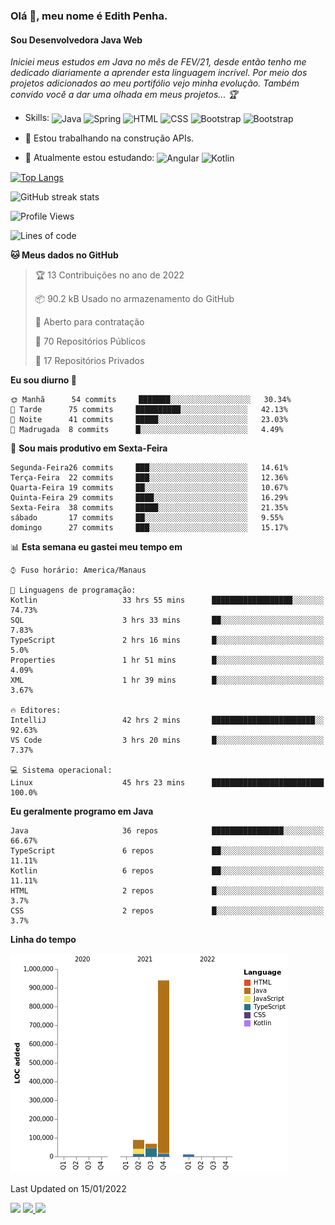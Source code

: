### Olá 👋, meu nome é Edith Penha.
#### Sou Desenvolvedora Java Web

*Iniciei meus estudos em Java no mês de FEV/21, desde então tenho me dedicado diariamente a aprender esta linguagem incrível. Por meio dos projetos adicionados ao meu portifólio vejo minha evolução.
Também convido você a dar uma olhada em meus projetos... :trophy:*

- Skills:
  <img align="center" alt="Java" height="40" width="40" src="https://cdn.jsdelivr.net/gh/devicons/devicon/icons/java/java-original.svg">
  <img align="center" alt="Spring" height="40" width="40" src="https://cdn.jsdelivr.net/gh/devicons/devicon/icons/spring/spring-original-wordmark.svg">
  <img align="center" alt="HTML" height="40" width="40" src="https://cdn.jsdelivr.net/gh/devicons/devicon/icons/html5/html5-original.svg">
  <img align="center" alt="CSS" height="40" width="40" src="https://cdn.jsdelivr.net/gh/devicons/devicon/icons/css3/css3-original.svg">
  <img align="center" alt="Bootstrap" height="40" width="40" src="https://cdn.jsdelivr.net/gh/devicons/devicon/icons/bootstrap/bootstrap-plain.svg">
  <img align="center" alt="Bootstrap" height="40" width="40" src="https://cdn.jsdelivr.net/gh/devicons/devicon/icons/figma/figma-original.svg">


- 🔭 Estou trabalhando na construção APIs. 
- 🌱 Atualmente estou estudando:
  <img align="center" alt="Angular" height="40" width="40" src="https://cdn.jsdelivr.net/gh/devicons/devicon/icons/angularjs/angularjs-original.svg">
  <img align="center" alt="Kotlin" height="80" width="80" src="https://cdn.jsdelivr.net/gh/devicons/devicon/icons/kotlin/kotlin-original-wordmark.svg">


[![Top Langs](https://github-readme-stats.vercel.app/api/top-langs/?username=edithpenha20&layout=compact&langs_count=7&theme=dracula)](https://github.com/anuraghazra/github-readme-stats)


![GitHub streak stats](https://github-readme-streak-stats.herokuapp.com/?user=edithpenha20&layout=compact&langs_count=7&theme=dracula)

<!--START_SECTION:waka-->
![Profile Views](http://img.shields.io/badge/Visualizac%C3%B5es%20do%20perfil-0-blue)

![Lines of code](https://img.shields.io/badge/Desde%20o%20Hello%20World%20eu%20escrevi-1%20Million%20linhas%20de%20c%C3%B3digo-blue)

**🐱 Meus dados no GitHub** 

> 🏆 13 Contribuições no ano de 2022
 > 
> 📦 90.2 kB Usado no armazenamento do GitHub 
 > 
> 💼 Aberto para contratação
 > 
> 📜 70 Repositórios Públicos 
 > 
> 🔑 17 Repositórios Privados  
 > 
**Eu sou diurno 🐤** 

```text
🌞 Manhã      54 commits     ███████░░░░░░░░░░░░░░░░░░   30.34% 
🌆 Tarde      75 commits     ██████████░░░░░░░░░░░░░░░   42.13% 
🌃 Noite      41 commits     █████░░░░░░░░░░░░░░░░░░░░   23.03% 
🌙 Madrugada  8 commits      █░░░░░░░░░░░░░░░░░░░░░░░░   4.49%

```
📅 **Sou mais produtivo em Sexta-Feira** 

```text
Segunda-Feira26 commits     ███░░░░░░░░░░░░░░░░░░░░░░   14.61% 
Terça-Feira  22 commits     ███░░░░░░░░░░░░░░░░░░░░░░   12.36% 
Quarta-Feira 19 commits     ██░░░░░░░░░░░░░░░░░░░░░░░   10.67% 
Quinta-Feira 29 commits     ████░░░░░░░░░░░░░░░░░░░░░   16.29% 
Sexta-Feira  38 commits     █████░░░░░░░░░░░░░░░░░░░░   21.35% 
sábado       17 commits     ██░░░░░░░░░░░░░░░░░░░░░░░   9.55% 
domingo      27 commits     ███░░░░░░░░░░░░░░░░░░░░░░   15.17%

```


📊 **Esta semana eu gastei meu tempo em** 

```text
⌚︎ Fuso horário: America/Manaus

💬 Linguagens de programação: 
Kotlin                   33 hrs 55 mins      ██████████████████░░░░░░░   74.73% 
SQL                      3 hrs 33 mins       ██░░░░░░░░░░░░░░░░░░░░░░░   7.83% 
TypeScript               2 hrs 16 mins       █░░░░░░░░░░░░░░░░░░░░░░░░   5.0% 
Properties               1 hr 51 mins        █░░░░░░░░░░░░░░░░░░░░░░░░   4.09% 
XML                      1 hr 39 mins        █░░░░░░░░░░░░░░░░░░░░░░░░   3.67%

🔥 Editores: 
IntelliJ                 42 hrs 2 mins       ███████████████████████░░   92.63% 
VS Code                  3 hrs 20 mins       █░░░░░░░░░░░░░░░░░░░░░░░░   7.37%

💻 Sistema operacional: 
Linux                    45 hrs 23 mins      █████████████████████████   100.0%

```

**Eu geralmente programo em Java** 

```text
Java                     36 repos            ████████████████░░░░░░░░░   66.67% 
TypeScript               6 repos             ██░░░░░░░░░░░░░░░░░░░░░░░   11.11% 
Kotlin                   6 repos             ██░░░░░░░░░░░░░░░░░░░░░░░   11.11% 
HTML                     2 repos             █░░░░░░░░░░░░░░░░░░░░░░░░   3.7% 
CSS                      2 repos             █░░░░░░░░░░░░░░░░░░░░░░░░   3.7%

```


**Linha do tempo**

![Chart not found](https://raw.githubusercontent.com/edithpenha20/edithpenha20/master/charts/bar_graph.png) 


 Last Updated on 15/01/2022
<!--END_SECTION:waka-->

<a href="https://www.linkedin.com/in/edith-penha" target="_blank"><img src="https://img.shields.io/badge/-LinkedIn-%230077B5?style=for-the-badge&logo=linkedin&logoColor=white" target="_blank"></a>
<a href = "mailto:edithpenha@gmail.com"><img src="https://img.shields.io/badge/-Gmail-%23333?style=for-the-badge&logo=gmail&logoColor=white" target="_blank">
<a href="https://instagram.com/endy.code/" target="_blank"><img src="https://img.shields.io/badge/-Instagram-%23E4405F?style=for-the-badge&logo=instagram&logoColor=white" target="_blank"></a>

